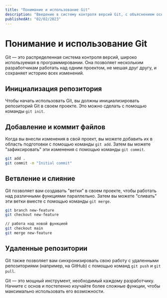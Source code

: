 ```yaml
---
title: "Понимание и использование Git"
description: "Введение в систему контроля версий Git, с объяснением основных команд и лучших практик."
publishedAt: "02/02/2023"
---
```


# Понимание и использование Git

Git — это распределенная система контроля версий, широко используемая в программировании. Она позволяет нескольким разработчикам работать над одним проектом, не мешая друг другу, и сохраняет историю всех изменений.

## Инициализация репозитория

Чтобы начать использовать Git, вы должны инициализировать репозиторий Git в своем проекте. Это можно сделать с помощью команды `git init`.

## Добавление и коммит файлов

Когда вы внесли изменения в свой проект, вы можете добавить их в область подготовки с помощью команды `git add`. Затем вы можете "зафиксировать" эти изменения с помощью команды `git commit`.

```bash
git add .
git commit -m "Initial commit"
```

## Ветвление и слияние

Git позволяет вам создавать "ветки" в своем проекте, чтобы работать над различными функциями параллельно. Затем вы можете "сливать" эти ветки вместе с помощью команды `git merge`.

```bash
git branch new-feature
git checkout new-feature

// работа над новой функцией
git checkout main
git merge new-feature
```

## Удаленные репозитории

Git также позволяет вам синхронизировать свою работу с удаленными репозиториями (например, на GitHub) с помощью команд `git push` и `git pull`.

Git — это мощный инструмент, необходимый каждому разработчику. Начните с основ и постепенно изучайте более сложные функции, чтобы максимально использовать его возможности.